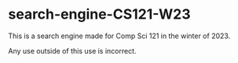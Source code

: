 # search-engine-CS121-W23

This is a search engine made for Comp Sci 121 in the winter of 2023.

Any use outside of this use is incorrect.
